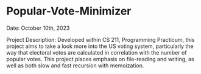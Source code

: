 # Popular-Vote-Minimizer

Date: October 10th, 2023

Project Description: Developed within CS 211, Programming Practicum, this project aims to take a look more into the US voting system, particularly the way that electoral votes are calculated in correlation with the number of popular votes. This project places emphasis on file-reading and writing, as well as both slow and fast recursion with memoization.
